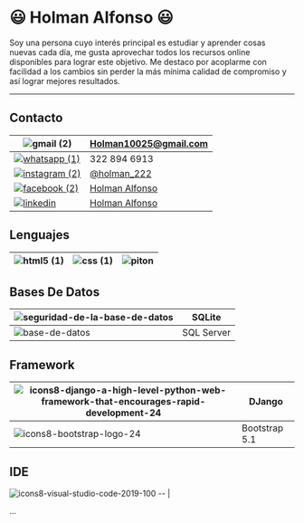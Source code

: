 # 😃 Holman Alfonso 😃
Soy una persona cuyo interés principal es estudiar y aprender cosas nuevas cada día, me gusta aprovechar todos los recursos online disponibles para lograr este objetivo. Me destaco por acoplarme con facilidad a los cambios sin perder la más mínima calidad de compromiso y así lograr mejores resultados. 
___

## Contacto 

![gmail (2)](https://user-images.githubusercontent.com/110309831/189396792-9aba39d3-9652-4367-9049-240a45b4d7a4.png) | Holman10025@gmail.com
-- | --
[![whatsapp (1)](https://user-images.githubusercontent.com/110309831/189397126-d49931e3-3906-4c22-870d-2cff68121a92.png)]() | 322 894 6913
[![instagram (2)](https://user-images.githubusercontent.com/110309831/189397173-d8fa315d-e770-4085-9681-cd44e7740404.png)](https://www.instagram.com/holman_222/) | [@holman_222](https://www.instagram.com/holman_222/)
[![facebook (2)](https://user-images.githubusercontent.com/110309831/189397219-2d9d3f35-e5b9-4fed-9c14-48a19053f647.png)](https://www.facebook.com/profile.php?id=100056867015424) | [Holman Alfonso](https://www.facebook.com/profile.php?id=100056867015424)
[![linkedin](https://user-images.githubusercontent.com/110309831/189397265-ce808dd5-49e7-415c-9453-af87d01c0317.png)](https://www.linkedin.com/in/holman-alfonso-06894b24b/) | [Holman Alfonso](https://www.linkedin.com/in/holman-alfonso-06894b24b/)
 

## Lenguajes
![html5 (1)](https://user-images.githubusercontent.com/110309831/189398379-8e95da0a-5ed1-4308-8ba6-2e0225a49ff1.png) | ![css (1)](https://user-images.githubusercontent.com/110309831/189398449-5673cdab-2910-448e-92f7-02ad7f39dc25.png) | ![piton](https://user-images.githubusercontent.com/110309831/189398530-aaab5e0b-2191-45e5-92ce-139f60156bd8.png)
-- | -- | --

## Bases De Datos
![seguridad-de-la-base-de-datos](https://user-images.githubusercontent.com/110309831/189399049-2089ef52-6a5b-4e68-9c12-d7d276b5c51e.png) | SQLite
-- | --
![base-de-datos](https://user-images.githubusercontent.com/110309831/189399857-8d64298b-f213-4084-b52e-894f85e69412.png) | SQL Server

## Framework
![icons8-django-a-high-level-python-web-framework-that-encourages-rapid-development-24](https://user-images.githubusercontent.com/110309831/189400720-ed47cb2d-ed3a-455f-a0fa-dd868d21d03d.png) | DJango
-- | --
![icons8-bootstrap-logo-24](https://user-images.githubusercontent.com/110309831/189401439-b510a5aa-7e07-4ce1-92c6-e956f38542f8.png) | Bootstrap 5.1

## IDE
![icons8-visual-studio-code-2019-100](https://user-images.githubusercontent.com/110309831/189401764-f2dbfcee-2b1f-4044-b1ea-d6b7b05baba8.png)
-- |


...
